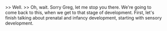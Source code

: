 &gt;&gt; Well.
&gt;&gt; Oh, wait. Sorry Greg, let me stop you there. We're going to come back to this,
when we get to that stage of development. First, let's finish talking about
prenatal and infancy development, starting with sensory development.
